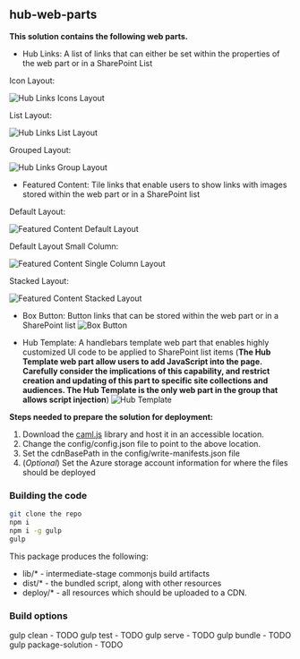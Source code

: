 ## hub-web-parts

__This solution contains the following web parts.__
* Hub Links: A list of links that can either be set within the properties of the web part or in a SharePoint List

Icon Layout:

![Hub Links Icons Layout](../../assets/hub_links_icon.png "Hub Links Icons Layout")

List Layout:

![Hub Links List Layout](../../assets/hub_links_list.png "Hub Links List Layout")

Grouped Layout:

![Hub Links Group Layout](../../assets/hub_links_grouped.png "Hub Links Group Layout")

* Featured Content: Tile links that enable users to show links with images stored within the web part or in a SharePoint list

Default Layout:

![Featured Content Default Layout](../../assets/featured_content.png "Featured Content Default Layout")

Default Layout Small Column:

![Featured Content Single Column Layout](../../assets/featured_content_small_column.png "Featured Content Single Column Layout")

Stacked Layout:

![Featured Content Stacked Layout](../../assets/featured_content_stacked.png "Featured Content Stacked Layout")

* Box Button: Button links that can be stored within the web part or in a SharePoint list
![Box Button](../../assets/box_button.png "Box Button")

* Hub Template: A handlebars template web part that enables highly customized UI code to be applied to SharePoint list items (__The Hub Template web part allow users to add JavaScript into the page.  Carefully consider the implications of this capability, and restrict creation and updating of this part to specific site collections and audiences. The Hub Template is the only web part in the group that allows script injection__)
![Hub Template](../../assets/hub_template.png "Hub Template")

__Steps needed to prepare the solution for deployment:__
1) Download the [caml.js](https://github.com/andrei-markeev/camljs/blob/master/CamlJs/camljs.js) library and host it in an accessible location.
2) Change the config/config.json file to point to the above location.
3) Set the cdnBasePath in the config/write-manifests.json file
4) (_Optional_) Set the Azure storage account information for where the files should be deployed


### Building the code

```bash
git clone the repo
npm i
npm i -g gulp
gulp
```

This package produces the following:

* lib/* - intermediate-stage commonjs build artifacts
* dist/* - the bundled script, along with other resources
* deploy/* - all resources which should be uploaded to a CDN.

### Build options

gulp clean - TODO
gulp test - TODO
gulp serve - TODO
gulp bundle - TODO
gulp package-solution - TODO
